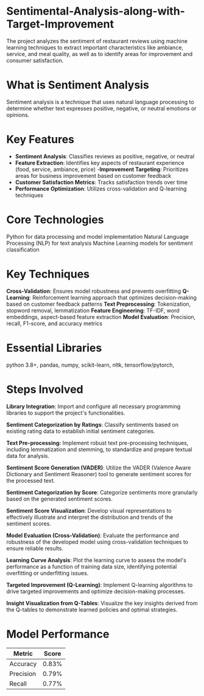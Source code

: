# Sentimental-Analysis-along-with-Target-Improvement
The project analyzes the sentiment of restaurant reviews using machine learning techniques to extract important characteristics like ambiance, service, and meal quality, as well as to identify areas for improvement and consumer satisfaction.

# What is Sentiment Analysis
Sentiment analysis is a technique that uses natural language processing to determine whether text expresses positive, negative, or neutral emotions or opinions.

# Key Features

- **Sentiment Analysis**: Classifies reviews as positive, negative, or neutral
- **Feature Extraction**: Identifies key aspects of restaurant experience (food, service, ambiance, price)
-**Improvement Targeting**: Prioritizes areas for business improvement based on customer feedback
- **Customer Satisfaction Metrics**: Tracks satisfaction trends over time
- **Performance Optimization**: Utilizes cross-validation and Q-learning techniques

# Core Technologies

Python for data processing and model implementation
Natural Language Processing (NLP) for text analysis
Machine Learning models for sentiment classification

# Key Techniques

**Cross-Validation**: Ensures model robustness and prevents overfitting
**Q-Learning**: Reinforcement learning approach that optimizes decision-making based on customer feedback patterns
**Text Preprocessing**: Tokenization, stopword removal, lemmatization
**Feature Engineering**: TF-IDF, word embeddings, aspect-based feature extraction
**Model Evaluation**: Precision, recall, F1-score, and accuracy metrics

# Essential Libraries

python 3.8+,
pandas,
numpy,
scikit-learn,
nltk,
tensorflow/pytorch,

# Steps Involved

**Library Integration**: Import and configure all necessary programming libraries to support the project's functionalities.

**Sentiment Categorization by Ratings**: Classify sentiments based on existing rating data to establish initial sentiment categories.

**Text Pre-processing:** Implement robust text pre-processing techniques, including lemmatization and stemming, to standardize and prepare textual data for analysis.

**Sentiment Score Generation (VADER)**: Utilize the VADER (Valence Aware Dictionary and Sentiment Reasoner) tool to generate sentiment scores for the processed text.

**Sentiment Categorization by Score**: Categorize sentiments more granularly based on the generated sentiment scores.

**Sentiment Score Visualization**: Develop visual representations to effectively illustrate and interpret the distribution and trends of the sentiment scores.

**Model Evaluation (Cross-Validation)**: Evaluate the performance and robustness of the developed model using cross-validation techniques to ensure reliable results.

**Learning Curve Analysis**: Plot the learning curve to assess the model's performance as a function of training data size, identifying potential overfitting or underfitting issues.

**Targeted Improvement (Q-Learning)**: Implement Q-learning algorithms to drive targeted improvements and optimize decision-making processes.

**Insight Visualization from Q-Tables**: Visualize the key insights derived from the Q-tables to demonstrate learned policies and optimal strategies.

# Model Performance

|Metric    |Score |
|----------|------|
|Accuracy  |0.83% |
|Precision |0.79% |
|Recall    |0.77% |
